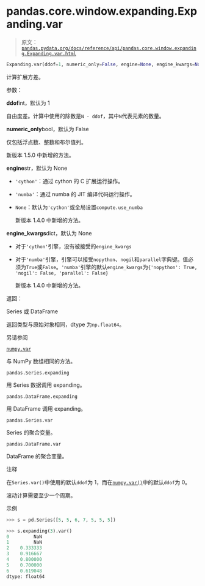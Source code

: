 # pandas.core.window.expanding.Expanding.var

> 原文：[`pandas.pydata.org/docs/reference/api/pandas.core.window.expanding.Expanding.var.html`](https://pandas.pydata.org/docs/reference/api/pandas.core.window.expanding.Expanding.var.html)

```py
Expanding.var(ddof=1, numeric_only=False, engine=None, engine_kwargs=None)
```

计算扩展方差。

参数：

**ddof**int，默认为 1

自由度差。计算中使用的除数是`N - ddof`，其中`N`代表元素的数量。

**numeric_only**bool，默认为 False

仅包括浮点数、整数和布尔值列。

新版本 1.5.0 中新增的方法。

**engine**str，默认为 None

+   `'cython'`：通过 cython 的 C 扩展运行操作。

+   `'numba'`：通过 numba 的 JIT 编译代码运行操作。

+   `None`：默认为`'cython'`或全局设置`compute.use_numba`

    新版本 1.4.0 中新增的方法。

**engine_kwargs**dict，默认为 None

+   对于`'cython'`引擎，没有被接受的`engine_kwargs`

+   对于`'numba'`引擎，引擎可以接受`nopython`、`nogil`和`parallel`字典键。值必须为`True`或`False`。`'numba'`引擎的默认`engine_kwargs`为`{'nopython': True, 'nogil': False, 'parallel': False}`

    新版本 1.4.0 中新增的方法。

返回：

Series 或 DataFrame

返回类型与原始对象相同，dtype 为`np.float64`。

另请参阅

[`numpy.var`](https://numpy.org/doc/stable/reference/generated/numpy.var.html#numpy.var "(在 NumPy v1.26 中)")

与 NumPy 数组相同的方法。

`pandas.Series.expanding`

用 Series 数据调用 expanding。

`pandas.DataFrame.expanding`

用 DataFrame 调用 expanding。

`pandas.Series.var`

Series 的聚合变量。

`pandas.DataFrame.var`

DataFrame 的聚合变量。

注释

在`Series.var()`中使用的默认`ddof`为 1，而在[`numpy.var()`](https://numpy.org/doc/stable/reference/generated/numpy.var.html#numpy.var "(在 NumPy v1.26 中)")中的默认`ddof`为 0。

滚动计算需要至少一个周期。

示例

```py
>>> s = pd.Series([5, 5, 6, 7, 5, 5, 5]) 
```

```py
>>> s.expanding(3).var()
0         NaN
1         NaN
2    0.333333
3    0.916667
4    0.800000
5    0.700000
6    0.619048
dtype: float64 
```
